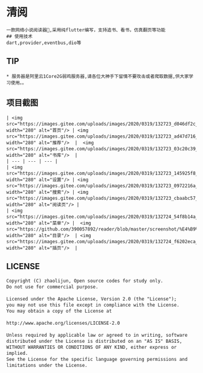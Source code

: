 # 清阅
    一款网络小说阅读器📕,采用纯flutter编写，支持追书、看书，仿真翻页等功能
    ## 使用技术 
    dart,provider,eventbus,dio等
    
  ## TIP
    
    * 服务器是阿里云1Core2G弱鸡服务器,请各位大神手下留情不要攻击或者爬取数据,供大家学习使用。。
    
   ## 项目截图   
    | <img src="https://images.gitee.com/uploads/images/2020/0319/132723_d046df2c_1823265.jpeg" width="280" alt="首页"/> | <img src="https://images.gitee.com/uploads/images/2020/0319/132723_ad47d716_1823265.jpeg" width="280" alt="推荐"/>  |  <img src="https://images.gitee.com/uploads/images/2020/0319/132723_03c20c39_1823265.jpeg" width="280" alt="书库"/>  |
    | --- | --- | --- |
    | <img src="https://images.gitee.com/uploads/images/2020/0319/132723_145925f8_1823265.jpeg" width="280" alt="设置"/> | <img src="https://images.gitee.com/uploads/images/2020/0319/132723_0972216a_1823265.jpeg" width="280" alt="搜索"/> | <img src="https://images.gitee.com/uploads/images/2020/0319/132723_cbaabc57_1823265.jpeg" width="280" alt="阅读页"/> |
    | <img src="https://images.gitee.com/uploads/images/2020/0319/132724_54f8b14a_1823265.jpeg" width="280" alt="菜单"/> |  <img src="https://github.com/390057892/reader/blob/master/screenshot/%E4%B9%A6%E7%B1%8D%E7%9B%AE%E5%BD%95.png" width="280" alt="目录"/>  | <img src="https://images.gitee.com/uploads/images/2020/0319/132724_f6202eca_1823265.jpeg" width="280" alt="插页"/>  |



## LICENSE

```
Copyright (C) zhaolijun, Open source codes for study only.
Do not use for commercial purpose.

Licensed under the Apache License, Version 2.0 (the "License");
you may not use this file except in compliance with the License.
You may obtain a copy of the License at

http://www.apache.org/licenses/LICENSE-2.0

Unless required by applicable law or agreed to in writing, software
distributed under the License is distributed on an "AS IS" BASIS,
WITHOUT WARRANTIES OR CONDITIONS OF ANY KIND, either express or implied.
See the License for the specific language governing permissions and
limitations under the License.
```
